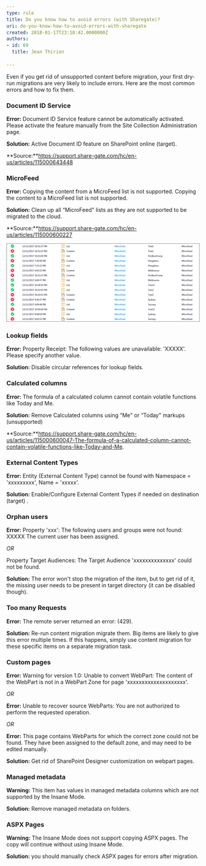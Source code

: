 ```yaml
---
type: rule
title: Do you know how to avoid errors (with Sharegate)?
uri: do-you-know-how-to-avoid-errors-with-sharegate
created: 2018-01-17T23:18:42.0000000Z
authors:
- id: 69
  title: Jean Thirion

---
```


Even if you get rid of unsupported content before migration, your first dry-run migrations are very likely to include errors. Here are the most common errors and how to fix them.
 
### Document ID Service

**Error:**  Document ID Service feature cannot be automatically activated. Please activate the feature manually from the Site Collection Administration page.

**Solution:**  Active Document ID feature on SharePoint online (target).

**Source:**https://support.share-gate.com/hc/en-us/articles/115000643448

### MicroFeed

**Error:**  Copying the content from a MicroFeed list is not supported.
Copying the content to a MicroFeed list is not supported.

**Solution:**  Clean up all “MicroFeed" lists as they are not supported to be migrated to the cloud.

**Source:**https://support.share-gate.com/hc/en-us/articles/115000600227
 
![errors due to micro feed migration](errors-micro-feed-migration.png)
### Lookup fields

**Error:**  Property Receipt: The following values are unavailable: 'XXXXX'. Please specify another value.

**Solution:**  Disable circular references for lookup fields.

### Calculated columns

**Error:**  The formula of a calculated column cannot contain volatile functions like Today and Me.

**Solution:**  Remove Calculated columns using “Me" or “Today" markups (unsupported)

**Source:**https://support.share-gate.com/hc/en-us/articles/115000600047-The-formula-of-a-calculated-column-cannot-contain-volatile-functions-like-Today-and-Me.

### External Content Types

**Error:**  Entity (External Content Type) cannot be found with Namespace = 'xxxxxxxxx', Name = 'xxxxx'.

**Solution:**  Enable/Configure External Content Types if needed on destination (target) .

### Orphan users

**Error:**  Property 'xxx': The following users and groups were not found: XXXXX The current user has been assigned.

*OR*

Property Target Audiences: The Target Audience 'xxxxxxxxxxxxxx' could not be found.

**Solution:**  The error won't stop the migration of the item, but to get rid of it, the missing user needs to be present in target directory (it can be disabled though).

### Too many Requests

**Error:**  The remote server returned an error: (429).

**Solution:**  Re-run content migration migrate them. Big items are likely to give this error multiple times. If this happens, simply use content migration for these specific items on a separate migration task.

### Custom pages

**Error:**  Warning for version 1.0: Unable to convert WebPart: The content of the WebPart is not in a WebPart Zone for page 'xxxxxxxxxxxxxxxxxxxx'.

*OR*

**Error:**  Unable to recover source WebParts: You are not authorized to perform the requested operation.

*OR*

**Error:**  This page contains WebParts for which the correct zone could not be found. They have been assigned to the default zone, and may need to be edited manually.

**Solution:**  Get rid of SharePoint Designer customization on webpart pages.

### Managed metadata

**Warning:**  This item has values in managed metadata columns which are not supported by the Insane Mode.

**Solution:**  Remove managed metadata on folders.

### ASPX Pages

**Warning:**  The Insane Mode does not support copying ASPX pages. The copy will continue without using Insane Mode.

**Solution:**  you should manually check ASPX pages for errors after migration.
